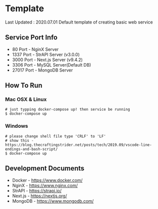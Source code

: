 # Template
Last Updated : 2020.07.01
Default template of creating basic web service

## Service Port Info
- 80 Port - NginX Server  
- 1337 Port - StrAPI Server (v3.0.0)  
- 3000 Port - Next.js Server (v9.4.2)  
- 3306 Port - MySQL Server(Default DB)  
- 27017 Port - MongoDB Server  

## How To Run
### Mac OSX & Linux
```shell
# just typping docker-compose up! then service be running
$ docker-compose up
```  

### Windows
```shell
# please change shell file type 'CRLF' to 'LF'
# show this - https://blog.thecraftingstrider.net/posts/tech/2019.09/vscode-line-endings-and-bash-script/ 
$ docker-compose up
```

## Development Documents
- Docker - <https://www.docker.com/>  
- NginX - <https://www.nginx.com/>  
- StrAPI - <https://strapi.io/>  
- Next.js - <https://nextjs.org/>  
- MongoDB - <https://www.mongodb.com/>  
